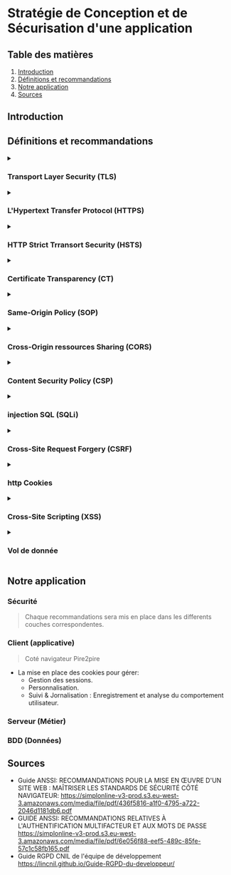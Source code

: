 # Stratégie de Conception et de Sécurisation d'une application

## Table des matières
 1. [Introduction](#introduction)
 2. [Définitions et recommandations](#définitions-et-recommandations)
 3. [Notre application](#notre-application)
 4. [Sources](#sources)
## Introduction
<!-- Notre introduction en anglais -->



## Définitions et recommandations

<!-- Liste des termes avec définition, recommandations, exemples, couche ntier -->

<!--  Voici un Model

<details>
  <summary>

  ### I'am the HEADER
  
  </summary>

  #### Définition
  - First line.
    - Sub-First line.
  - Second line
  
  #### Recommandations
  - R1 - title of recommandation
    - Content
  - R2
    - Content

</details>

 -->
<details>
  <summary>

  ### Transport Layer Security (TLS)

  </summary>

  #### Définition
  - Transport Layer Security anciennement appelé Secure Socket Layer (SSL) est un protocole cryptographique conçu pour fournir une communications sécurisé sur un réseau informatique.
  - TLS permet de garantir 3 propriété de sécurité, 
    - `Confidentialité` : Personne d'autre ne peut lire la communication parce que elle est chiffré.
    - `Authenticité` : L'identité des participants à la communication peut être vérifier.
    - `intégrité` : Les messages de la communication ne peuvent pas être modifiées en route par un adversaire.
  #### Recommandations
  - R1 - Recommandations de sécurité relatives à TLS: 
    - Il est nécessaire de mettre en œuvre les Recommandations de sécurité relatives à TLS
    pour tout site même si celui-ci ne traite pas d’informations sensibles.
</details>

<details>
  <summary>

  ### L'Hypertext Transfer Protocol (HTTPS) 
  
  </summary>

  #### Définition
  - C'est un protocole de communication client-serveur pout accéder à des ressources sur un serveur web.
  - La mise en place de HTTPS sur un site ou une application web est une garantie de sécurité qui
    repose sur TLS pour assurer la confidentialité, l'authenticité et l’intégrité des informations échangées, ainsi que
    l’authenticité du serveur contacté.
  - les requêtes HTTP contient : une méthode, un cible et la version du protocole, contient également un en-tête.

  
  #### Recommandations
  - R2 - Mettre en œuvre HSTS
    - Il est nécessaire de mettre en œuvre `HSTS` afin de limiter les risques d’attaque de
    type **Man-In-The-Middle** dus à des accès non sécurisés générés par les utilisateurs ou
    par un attaquant.
  - R3 - Surveiller les CT logs
    - Il est recommandé que l’hébergeur ou le responsable d’un site web mette en œuvre
    un processus de surveillance des Certificate Transparency logs afin de détecter et révoquer les certificats illégitimes qui correspondent à des domaines sous son contrôle.

</details>


<details>
  <summary>

  ### HTTP Strict Trransort Security (HSTS)
  
  </summary>

  #### Définition
  - indique au navigateur d’utiliser automatiquement HTTPS pour tous les accès au site web.
  - HSTS permet à un site Web d'informer le navigateur qu'il ne doit jamais charger le site à l'aide de HTTP et qu'il doit automatiquement convertir toutes les tentatives d'accès au site à l'aide de HTTP en requêtes HTTPS.
  - Demander au navigateur d’utiliser exclusivement HTTPS pour se connecter au site
    visité et à ses sous-domaines, pour une durée d’un an : 
    ``` Strict−Transport−Securit : max−age =31536000 ; includeSubDomains ; ```
  - PS: HTTPS securise seulement l'echange d'informations il agit uniquement pendant l'échange
  
  #### Recommandations
  - R2 - Mettre en œuvre HSTS
    - Il est nécessaire de mettre en œuvre `HSTS` afin de limiter les risques d’attaque de
    type **Man-In-The-Middle** dus à des accès non sécurisés générés par les utilisateurs ou
    par un attaquant.
  - *Attention*
    - Attention, la pérennité de l’accès en HTTPS est un prérequis indispensable à HSTS, qui rendra l’accès en clair impossible

</details>
 
 
<details>
  <summary>

  ### Certificate Transparency (CT)
  
  </summary>

  #### Définition
  - L'autorité de certification c'est un eco-systeme qui vise à faciliter la détection de certificats frauduleux ou invalides.
  
  #### Recommandations
  - R3 - Surveiller les CT logs
    - Il est recommandé que l’hébergeur ou le responsable d’un site web mette en œuvre
    un processus de surveillance des *Certificate Transparency* logs afin de détecter et révoquer les certificats illégitimes qui correspondent à des domaines sous son contrôle.


</details>

<details>
  <summary>

  ### Same-Origin Policy (SOP)
  
  </summary>

  #### Définition
  - c'est un protocole qui restrient dans la communications lorsque ils ont des origine differents.
  - *SOP* est l'une des protections les plus importantes du navigateur.
  - Elle sert à vérifier que les contenus chargés sur la page proviennent du même domaine que celle-ci.
  - Toutes les données doivent provenir de la même source, c'est-à-dire du même serveur. 
  
</details>

<details>
  <summary>

  ### Cross-Origin ressources Sharing (CORS)
  
  </summary>

  #### Définition
  - le Cross-Origin Resource Sharing il est en réalité strictement interdit : quiconque appelle un site Web ne doit pas charger d’autres données venant de serveurs externes ! Mais il peut y avoir des exceptions. Si les deux exploitants du site s’entendent sur une coopération, rien ne s’oppose à un accord. Le Cross-Origin Resource Sharing (CORS) régit cette coopération, il est donc important de n'utiliser CORS que dans certains cas particuliers, et de le configurer de manière aussi restrictive que possible.
  - Accepter de partager les ressources entre un ou plusieur origine.
```js
    // hôte A
    /OPTIONS
    Origin: 'http://example.com'
    Access-Control-Request-Method: DELETE
```
```js
    // hôte B
    Access-Control-Allow-Origin: 'http://example.com'
    Access-Control-Allow-Methods: PUT, POST, DELETE
```
![This operation performs a simple exchange between the client and the server, using CORS headers to handle the privileges:](images/simple-req.png)

  #### Recommandations
  - R39 - Mettre en œuvre un preflight lors des appels COR
    - Si les données transmises par un appel CORS présentent un caractère sensible, il est
    recommandé qu’un preflight soit prévu côté serveur et forcé côté client afin de limiter le risque de fuite d’informations. Un preflight peut être forcé par la présence, à vérifier, d’un en-tête non standard dans chaque requête CORS
  - R40 - Vérifier la valeur de l'Origin lors de la réception d'une requête CORS
    - L’en-tête Origin, dont la falsification est empêchée par le navigateur, doit être contrôlé par l’application avec une liste d’Origins autorisées pour réduire le risque CSRF via CORS.
  - R41 - Cloisonner les services web au moyen de noms de domaines distincts
    - Lors de la mise en place de plusieurs WebServices indépendants, il est recommandé de dédier un domaine à chacun d’entre eux.
  - R42 - Éviter l'usage de bibliothèques publiques effectuant des appels CORS
    - Une bibliothèque JavaScript dont le code est obscurci afin de bloquer son analyse,
    mais effectuant des appels CORS ne doit pas être incluse dans les ressources d’une application web.
  - R42- -Isoler l'utilisation de bibliothèques publiques effectuant des appels CORS.
    - A défaut de pouvoir contrôler le code JavaScript d’une bibliothèque effectuant un
    appel CORS, celle-ci doit être isolée du reste de l’application via un Web Worker ou, à défaut, une iframe.
  - R43 - Anonymiser le chargement des ressources en cross-origin
    - Dans le but de limiter l’exposition des authentifiants et pour préserver la confidentialité des utilisateurs, il est recommandé de positionner l’attribut crossorigin à anonymous pour les ressources dont la récupération ne nécessite pas d’authentificaion.
  - R44 - Préférer l'utilisation de l'API Fetch à XMLHttpRequest
    - Dans la mesure du possible, l’utilisation de l’API Fetch est recommandée par rapport à XMLHttpRequest


</details>


<details>
  <summary>

  ### Content Security Policy (CSP)
  
  </summary>

  #### Définition
  - permet de définir une stratégie de contrôle des accès aux ressources atteignables d’un site web donné par l’application de restrictions sous forme de liste d’autorisations (aussi appelée liste blanche).
  - Le principal avantage de définir une Content Security Policy (CSP) est de détecter et d’atténuer les attaques XSS.
  - Elle utilise des méta-éléments ou des en-têtes pour donner le feu vert ou bloquer le contenu chargé sur votre site web.
  - Pour activer CSP, vous devez configurer vos serveurs web afin d'ajouter un en-tête (header) HTTP Content-Security-Policy aux réponses. 
```js
  // Une autre possibilité consiste à utiliser l'élément HTML <meta> pour configurer la règle,
  <meta
    http-equiv="Content-Security-Policy"
    content="default-src 'self'; img-src https://*; child-src 'none';" />
``` 
 #### Recommandations
  - R5 - Dissocier clairement la composition des pages web
    - Il est recommandé de dissocier clairement les données (JSON), la structure (HTML),
      le style (CSS) et la logique (JavaScript) d’une page web afin de réduire le risque
      d’occurrence de vulnérabilités XSS.
  - R6 - Expliciter la nature d'une ressource avec l'en-tête Content-Type
    - L’application de la recommandation R5 permet aussi de spécifier de manière explicite
      la nature d’un contenu et donc le contexte dans lequel le navigateur peut l’utiliser.
      Spécifier un Content-Type approprié contribue à réduire le risque qu’une ressource
      soit interprétée de manière inattendue et exploitée par un attaquant.
  - R13 - Restreindre les contenus aux ressources fiables
    - Il est recommandé de mettre en œuvre CSP afin de présenter aux navigateurs une
    liste des sites reconnus comme présentant des ressources fiables et ainsi contribuer
    au principe de moindre privilège en réduisant le risque potentiel de vulnérabilité XSS.
  - R14 - Mettre en œuvre CSP par en-tête HTTP
    - Il est recommandé de privilégier la mise en œuvre de CSP par l’utilisation de l’en-tête
    HTTP Content-Security-Policy.
  - R14- - Mettre en œuvre CSP par balise meta dans les pages HTML
    - Si cela n’est pas possible via en-tête, ou dans des cas particuliers d’affermissement
    d’une stratégie, il est recommandé de mettre en œuvre CSP dans les pages HTML par l’utilisation de la balise HTML <meta>.
  - R15 - Interdire des contenus inline 
    - Les contraintes CSP ne doivent pas présenter les mots-clés suivants : data:, 'unsafe-eval' ou 'unsafe-inline'.
  - R16 - Définir la directive default-src
    - Lors de l’élaboration d’une CSP, il est recommandé de veiller à ce qu’elle contienne
    au moins la directive default-src, et que celle-ci ne soit pas simplement positionnée à « * ».


</details>

<details>
  <summary>

  ### injection SQL (SQLi)
  
  </summary>

  #### Définition
  - L'injection SQL tire parti des applications web qui ne parviennent pas à valider les entrées utilisateur. Les pirates peuvent transmettre des commandes SQL via l'application web de manière malveillante pour exécution par une base de données principale.
  - L'injection SQL peut obtenir un accès non autorisé à une base de données ou récupérer des informations directement à partir de la base de données. De nombreuses violations de données sont dues à l'injection SQL.
```sql
-- Les pirates utilisent une simple chaîne appelée chaîne magique, par exemple : 
-- Nom d'utilisateur : administrateur
-- Password: anything 'or'1'='1
-- Après avoir cliqué sur le bouton de connexion, la requête SQL fonctionnera comme suit :
"SELECT Count(*) FROM Users WHERE Username=' admin ' AND Password=' anything 'or'1'='1 ' ";
```

</details>
<details>
  <summary>

  ### Cross-Site Request Forgery (CSRF) 
  
  </summary>

  #### Définition
  - Est une classe d’attaques qui force un utilisateur à exécuter, à son insu, des actions privilégiées sur une application tierce sur laquelle il est authentifié. Ce type d’attaques a lieu lors de la navigation sur un site piégé qui émet des requêtes
  vers un site de confiance, mais vulnérable au CSRF (un mécanisme d’authentification faible qui repose uniquement sur les cookies pour gérer les sessions des utilisateurs).
  - pour se protéger des attaques cross-site request forgery : La méthode recommandée et la plus largement adoptée pour lutter contre les attaques cross-site request forgery consiste à utiliser un token anti-CSRF, ou token de synchronisation qui sera géneré aléatoirement en session par le serveur.

  
  #### Recommandations
  - R7 - Vérifier l'échappement des contenus inclus
    - Les données externes employées dans quelque partie que ce soit de la réponse envoyée au navigateur doivent avoir fait l’objet d’un « échappement » adapté au contexte d’interprétation.
  - R8 - Vérifier la conformité des données issues de sources externes
    - Il est recommandé de vérifier, chaque fois que c’est possible, que les données ont
      bien la forme attendue. Lorsque cela est possible, une approche par liste d’autorisations est recommandée : par exemple une donnée censée être numérique ne doit
      être composée que de chiffres.

</details>

<details>
  <summary>

  ### http Cookies
  
  </summary>

  #### Définition
  - Un cookie HTTP (cookie web, cookie de navigateur) est un petit ensemble de données qu'un serveur envoie au navigateur web de l'utilisateur. Le navigateur peut alors le stocker localement, puis le renvoyer à la prochaine requête vers le même serveur. Typiquement, cette méthode est utilisée par le serveur pour déterminer si deux requêtes proviennent du même navigateur.
  - Les cookies sont utilisés pour 3 raisons principales :
    - Gestion des sessions : Logins, panier d'achat, score d'un jeu, ou tout autre chose dont le serveur doit se souvenir.
    - Personnalisation : Préférences utilisateur, thèmes, et autres paramètres.
    - Suivi : Enregistrement et analyse du comportement utilisateur.
  - Les entêtes Set-Cookie et Cookie
```js
  // L'entête de réponse HTTP Set-Cookie envoie un cookie depuis le serveur vers le navigateur.
  // cookie simple est défini comme ceci:
  Set-Cookie: <nom-du-cookie>=<valeur-du-cookie>
```
  #### Recommandations
  - R26 - Ne pas stocker d'informations sensibles dans les cookies
    - Dans le cadre de la défense en profondeur et à l’exception des jetons de session, il
    est recommandé de ne pas stocker des informations sensibles dans les cookies. Leur
    utilisation n’est souhaitable que pour le stockage temporaire d’informations de faible volume, pour lesquelles la perte ou la divulgation sera sans conséquence.
  - R27 - Cloisonner les sessions au moyen de noms de domaine distincts
    - Afin d’éviter qu’un cookie ne soit envoyé par correspondance involontaire sur l’attribut Domain avec le domaine ou sous-domaine en question, il est recommandé de répartir les périmètres de responsabilité d’une application web sur des domaines différents.
  - R28 - Définir le path d'un cookie
    - Il est recommandé de restreindre la portée des cookies en suivant le principe de
moindre privilège. Le path de chaque cookie doit être ajusté au découpage hiérarchique du site web et à la sensibilité du cookie.
  - R29 - Maîtriser l'accès aux cookies en JavaScript
    - Dès lors qu’un cookie n’a d’usage que pour le serveur d’applications ou n’a pas la
nécessité d’être traité par un code exécuté sur le navigateur, l’attribut HttpOnly doit être utilisé afin de limiter le risque de vol par un code JavaScript.
  - R30 - Proscrire l'accès en JavaScript à un cookie de session
    - Pour un cookie de session, il est nécessaire de positionner l’attribut HttpOnly.
  - R31 - Limiter le transit des cookies aux flux sécurisés
    - Dès lors que des cookies sont nécessaires et que le site ou l’application n’est accessible qu’en HTTPS, le flag Secure doit être utilisé.
  - R32 -  Définir une stratégie stricte d'envoi des cookies en cross-site.
    - Dès qu’un cookie n’a pas de raison d’être émis lors de la navigation depuis un site
    web extérieur, définir l’attribut SameSite à Strict. Dans le cas contraire, utiliser la valeur Lax si le cookie n’autorise pas d’action privilégiée via la méthode HTTP GET.
  - R33 -  Définir une stratégie stricte d'envoi des cookies de session en cross-site
    - Pour un cookie de session, l’attribut SameSite doit être défini et ne doit pas être positionné à None.


</details>

<details>
  <summary>

  ### Cross-Site Scripting (XSS)
  
  </summary>

  #### Définition
  - Il s'agit d'une attaque de site Web courante qui est capable d'affecter le site Web ainsi que les utilisateurs du site Web. Les attaquants utilisent couramment JavaScript pour écrire du code malveillant dans XSS. Le code peut voler les détails des cookies de l'utilisateur , modifier les paramètres de l'utilisateur, afficher divers téléchargements de logiciels malveillants et bien d'autres.
  - Comment puis-je empêcher XSS en PHP ? Filtrez vos entrées avec une liste blanche de caractères autorisés et utilisez des indications de type ou un casting de type. Échappez vos sorties avec des **htmlentities** et  **ENT_QUOTES**  pour les contextes HTML, ou des échappements JavaScript Unicode pour les contextes JavaScript.
  #### Recommandations
  - R4 - Utiliser l'API DOM à bon escient
    - Toute intervention sur le contenu client doit être réalisée via l’API DOM. Il est recommandé de ne pas utiliser, ou à défaut de contrôler l’usage de méthodes et propriétés
    qui effectuent des substitutions ou modifications de contenu dans un contexte à
    même d’altérer le comportement de l’application web.
  - R5 - Dissocier clairement la composition des pages web
    - Il est recommandé de dissocier clairement les données (JSON), la structure (HTML),
le style (CSS) et la logique (JavaScript) d’une page web afin de réduire le risque
d’occurrence de vulnérabilités XSS.

 #### Recommandations
  - R9 - Proscrire l'usage de la fonction eval()
    - La fonction eval est dédiée à la transformation de chaîne de caractères en code
    JavaScript. L’usage de cette fonction doit être proscrit
  - R10 - Proscrire l'usage de constructions basées sur l'évaluation de code
    - Interdire l’usage des constructions JavaScript dont l’interprétation des paramètres
  peut aboutir sur de l’exécution de code arbitraire. Des exemples de telles constructions sont setInterval et setTimeout avec une chaîne de caractères en paramètre,
  le constructeur Function('code'), ou encore la méthode .constructor('code')
  du prototype d’une fonction.
  - R11 - Contrôler l'intégrité des contenus internes
    - Il est recommandé de mettre en œuvre SRI pour les ressources JavaScript et CSS internes.
  - R12 - Contrôler l'intégrité des contenus tiers
    - Dans le cas d’un site en HTTPS, il est recommandé de mettre en œuvre systématiquement le contrôle de l’intégrité des ressources via SRI afin de réduire le risque de vulnérabilité XSS, en particulier pour les contenus issus d’un CDN.

</details>

<details>
  <summary>

  ### Vol de donnée

  </summary>

#### Définition

- Attaque qui va provoquer la fuite des données tel que les identifiants, mots de passes, informations personnels et très sensibles.
- Nuit à la confidentialité des données fuités de l'auteur qui peuvent circuler librement sur le web.
- Le plus souvent utilisé pour des objectifs lucratifs, en vendant les données sur le Darkweb (Le web profond).
- Données achetés pour usurper les identités, voler de l'argent, ou les utiliser à d'autres fins malveillantes.

#### Recommandations

</details>

## Notre application

<!-- Ce que l'ont va mettre en place et pour quel raison -->
### Sécurité 
> Chaque recommandations sera mis en place dans les differents couches correspondentes.
### Client (applicative)
> Coté navigateur Pire2pire
  - La mise en place des cookies pour gérer:
    - Gestion des sessions.
    - Personnalisation.
    - Suivi & Jornalisation : Enregistrement et analyse du comportement utilisateur.
### Serveur (Métier)
### BDD (Données)
## Sources

- Guide ANSSI: RECOMMANDATIONS POUR LA MISE EN ŒUVRE D'UN SITE WEB : MAÎTRISER LES STANDARDS DE SÉCURITÉ CÔTÉ NAVIGATEUR:
  https://simplonline-v3-prod.s3.eu-west-3.amazonaws.com/media/file/pdf/436f5816-a1f0-4795-a722-2046d1181db6.pdf
- GUIDE ANSSI: RECOMMANDATIONS RELATIVES À L'AUTHENTIFICATION MULTIFACTEUR ET AUX MOTS DE PASSE
  https://simplonline-v3-prod.s3.eu-west-3.amazonaws.com/media/file/pdf/6e056f88-eef5-489c-85fe-57c1c58fb165.pdf
- Guide RGPD CNIL de l'équipe de développement
  https://lincnil.github.io/Guide-RGPD-du-developpeur/

